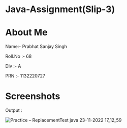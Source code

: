 # Java-Assignment(Slip-3)
# About Me
Name:- Prabhat Sanjay Singh

Roll.No :- 68

Div :- A

PRN :- 1132220727

# Screenshots

Output :

![Practice – ReplacementTest java 23-11-2022 17_12_59](https://user-images.githubusercontent.com/118503589/203561852-707fc7d9-ba87-4eb5-803e-b72bbaed20b3.png)
